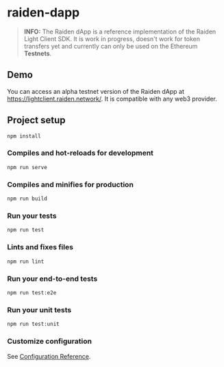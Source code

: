 # raiden-dapp

> **INFO:** The Raiden dApp is a reference implementation of the Raiden Light Client SDK. It is work in progress, doesn't work for token transfers yet and currently can only be used on the Ethereum **Testnets**.

## Demo

You can access an alpha testnet version of the Raiden dApp at https://lightclient.raiden.network/. It is compatible with any web3 provider.

## Project setup
```
npm install
```

### Compiles and hot-reloads for development
```
npm run serve
```

### Compiles and minifies for production
```
npm run build
```

### Run your tests
```
npm run test
```

### Lints and fixes files
```
npm run lint
```

### Run your end-to-end tests
```
npm run test:e2e
```

### Run your unit tests
```
npm run test:unit
```

### Customize configuration
See [Configuration Reference](https://cli.vuejs.org/config/).
